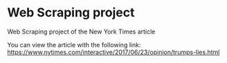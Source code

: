 # Web Scraping project
Web Scraping project of the New York Times article

You can view the article with the following link:
https://www.nytimes.com/interactive/2017/06/23/opinion/trumps-lies.html
